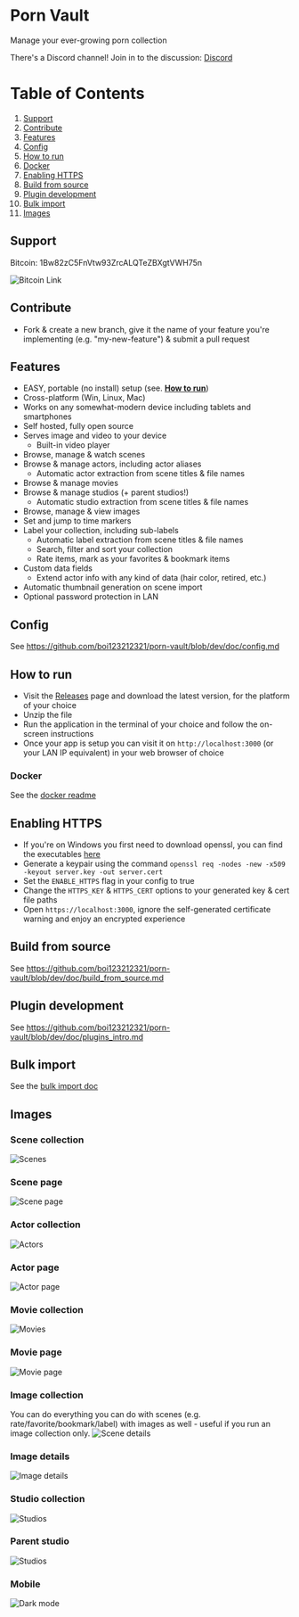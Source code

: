 # Porn Vault

Manage your ever-growing porn collection

There's a Discord channel! Join in to the discussion: [Discord](https://discord.gg/t499hxK)

# Table of Contents
1. [Support](#support)
2. [Contribute](#contribute)
3. [Features](#features)
4. [Config](#config)
5. [How to run](#how-to-run)
6. [Docker](#docker)
7. [Enabling HTTPS](#enabling-https)
8. [Build from source](#build-from-source)
9. [Plugin development](#plugin-development)
10. [Bulk import](#bulk-import)
11. [Images](#images)

## Support

Bitcoin: 1Bw82zC5FnVtw93ZrcALQTeZBXgtVWH75n

![Bitcoin Link](https://raw.githubusercontent.com/boi123212321/porn-vault/dev/doc/img/btc.png)

## Contribute

- Fork & create a new branch, give it the name of your feature you're implementing (e.g. "my-new-feature") & submit a pull request

## Features

- EASY, portable (no install) setup (see. [**How to run**](https://github.com/boi123212321/porn-vault#how-to-run))
- Cross-platform (Win, Linux, Mac)
- Works on any somewhat-modern device including tablets and smartphones
- Self hosted, fully open source
- Serves image and video to your device
  - Built-in video player
- Browse, manage & watch scenes
- Browse & manage actors, including actor aliases
  - Automatic actor extraction from scene titles & file names
- Browse & manage movies
- Browse & manage studios (+ parent studios!)
  - Automatic studio extraction from scene titles & file names
- Browse, manage & view images
- Set and jump to time markers
- Label your collection, including sub-labels
  - Automatic label extraction from scene titles & file names
  - Search, filter and sort your collection
  - Rate items, mark as your favorites & bookmark items
- Custom data fields
  - Extend actor info with any kind of data (hair color, retired, etc.)
- Automatic thumbnail generation on scene import
- Optional password protection in LAN

## Config

See https://github.com/boi123212321/porn-vault/blob/dev/doc/config.md

## How to run

- Visit the [Releases](https://github.com/boi123212321/porn-vault/releases) page and download the latest version, for the platform of your choice
- Unzip the file
- Run the application in the terminal of your choice and follow the on-screen instructions
- Once your app is setup you can visit it on `http://localhost:3000` (or your LAN IP equivalent) in your web browser of choice

### Docker

See the [docker readme](doc/docker.md)

## Enabling HTTPS

- If you're on Windows you first need to download openssl, you can find the executables [here](https://wiki.openssl.org/index.php/Binaries)
- Generate a keypair using the command `openssl req -nodes -new -x509 -keyout server.key -out server.cert`
- Set the `ENABLE_HTTPS` flag in your config to true
- Change the `HTTPS_KEY` & `HTTPS_CERT` options to your generated key & cert file paths
- Open `https://localhost:3000`, ignore the self-generated certificate warning and enjoy an encrypted experience

## Build from source

See https://github.com/boi123212321/porn-vault/blob/dev/doc/build_from_source.md

## Plugin development

See https://github.com/boi123212321/porn-vault/blob/dev/doc/plugins_intro.md

## Bulk import

See the [bulk import doc](doc/import.md)

## Images

### Scene collection

![Scenes](https://raw.githubusercontent.com/boi123212321/porn-vault/dev/doc/img/scene_collection.jpg)

### Scene page

![Scene page](https://raw.githubusercontent.com/boi123212321/porn-vault/dev/doc/img/scene_details.jpg)

### Actor collection

![Actors](https://raw.githubusercontent.com/boi123212321/porn-vault/dev/doc/img/actor_collection.jpg)

### Actor page

![Actor page](https://raw.githubusercontent.com/boi123212321/porn-vault/dev/doc/img/actor_details.jpg)

### Movie collection

![Movies](https://raw.githubusercontent.com/boi123212321/porn-vault/dev/doc/img/movie_collection.jpg)

### Movie page

![Movie page](https://raw.githubusercontent.com/boi123212321/porn-vault/dev/doc/img/movie_details.jpg)

### Image collection

You can do everything you can do with scenes (e.g. rate/favorite/bookmark/label) with images as well - useful if you run an image collection only.
![Scene details](https://raw.githubusercontent.com/boi123212321/porn-vault/dev/doc/img/image_collection.jpg)

### Image details

![Image details](https://raw.githubusercontent.com/boi123212321/porn-vault/dev/doc/img/image_details.jpg)

### Studio collection

![Studios](https://raw.githubusercontent.com/boi123212321/porn-vault/dev/doc/img/studio_collection.jpg)

### Parent studio

![Studios](https://raw.githubusercontent.com/boi123212321/porn-vault/dev/doc/img/parent_studio.jpg)

### Mobile

![Dark mode](https://raw.githubusercontent.com/boi123212321/porn-vault/dev/doc/img/mobile.jpg)
